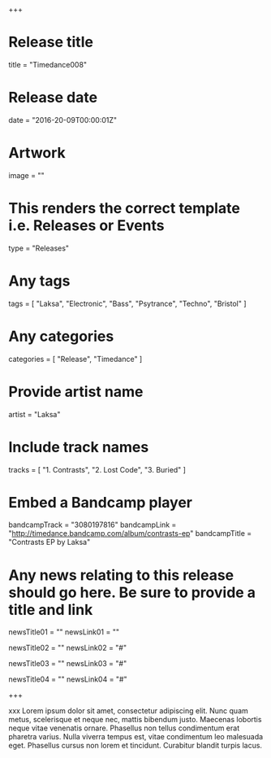 +++

# Release title
title = "Timedance008"

# Release date
date = "2016-20-09T00:00:01Z"

# Artwork
image = ""

# This renders the correct template i.e. Releases or Events
type = "Releases"

# Any tags
tags = [ "Laksa", "Electronic", "Bass", "Psytrance", "Techno", "Bristol" ]

# Any categories
categories = [ "Release", "Timedance" ]

# Provide artist name
artist = "Laksa"

# Include track names
tracks = [
	"1. Contrasts",
	"2. Lost Code",
	"3. Buried"
]

# Embed a Bandcamp player
bandcampTrack = "3080197816"
bandcampLink = "http://timedance.bandcamp.com/album/contrasts-ep"
bandcampTitle = "Contrasts EP by Laksa"

# Any news relating to this release should go here. Be sure to provide a title and link
newsTitle01 = ""
newsLink01 = ""

newsTitle02 = ""
newsLink02 = "#"

newsTitle03 = ""
newsLink03 = "#"

newsTitle04 = ""
newsLink04 = "#"

+++

<!-- Provide a summary/statement below -->
xxx Lorem ipsum dolor sit amet, consectetur adipiscing elit. Nunc quam metus, scelerisque et neque nec, mattis bibendum justo. Maecenas lobortis neque vitae venenatis ornare. Phasellus non tellus condimentum erat pharetra varius. Nulla viverra tempus est, vitae condimentum leo malesuada eget. Phasellus cursus non lorem et tincidunt. Curabitur blandit turpis lacus.

